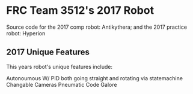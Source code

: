 # FRC Team 3512's 2017 Robot
 
Source code for the 2017 comp robot: Antikythera; and the 2017 practice robot: Hyperion

## 2017 Unique Features

This years robot's unique features include:

Autonoumous W/ PID both going straight and rotating via statemachine
Changable Cameras
Pneumatic Code Galore